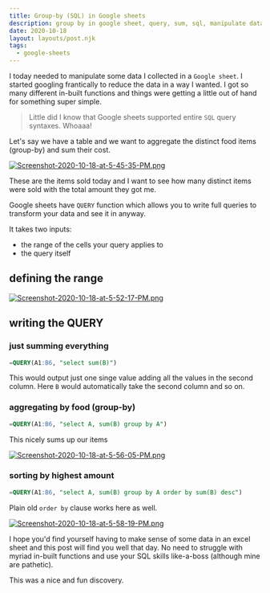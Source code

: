 ```yaml
---
title: Group-by (SQL) in Google sheets
description: group by in google sheet, query, sum, sql, manipulate data
date: 2020-10-18
layout: layouts/post.njk
tags:
  - google-sheets
---
```


I today needed to manipulate some data I collected in a `Google sheet`. I started googling frantically to reduce the data in a way I wanted. I got so many different in-built functions and things were getting a little out of hand for something super simple.

> Little did I know that Google sheets supported entire `SQL` query syntaxes. Whoaaa!

Let's say we have a table and we want to aggregate the distinct food items (group-by) and sum their cost.

[![Screenshot-2020-10-18-at-5-45-35-PM.png](https://i.postimg.cc/XJBFpkkW/Screenshot-2020-10-18-at-5-45-35-PM.png)](https://postimg.cc/8JDsYWYX)

These are the items sold today and I want to see how many distinct items were sold with the total amount they got me.

Google sheets have `QUERY` function which allows you to write full queries to transform your data and see it in anyway.

It takes two inputs:

- the range of the cells your query applies to
- the query itself

## defining the range

[![Screenshot-2020-10-18-at-5-52-17-PM.png](https://i.postimg.cc/ht31vvR9/Screenshot-2020-10-18-at-5-52-17-PM.png)](https://postimg.cc/gx8ZBYJJ)

## writing the QUERY

### just summing everything

```sql
=QUERY(A1:B6, "select sum(B)")
```

This would output just one singe value adding all the values in the second column. Here `B` would automatically take the second column and so on.

### aggregating by food (group-by)

```sql
=QUERY(A1:B6, "select A, sum(B) group by A")
```

This nicely sums up our items

[![Screenshot-2020-10-18-at-5-56-05-PM.png](https://i.postimg.cc/YSKjdB15/Screenshot-2020-10-18-at-5-56-05-PM.png)](https://postimg.cc/8741C3X4)

### sorting by highest amount

```sql
=QUERY(A1:B6, "select A, sum(B) group by A order by sum(B) desc")
```

Plain old `order by` clause works here as well.

[![Screenshot-2020-10-18-at-5-58-19-PM.png](https://i.postimg.cc/d1QsfsDx/Screenshot-2020-10-18-at-5-58-19-PM.png)](https://postimg.cc/ns5fjt44)

I hope you'd find yourself having to make sense of some data in an excel sheet and this post will find you well that day. No need to struggle with myriad in-built functions and use your SQL skills like-a-boss (although mine are pathetic).

This was a nice and fun discovery.
